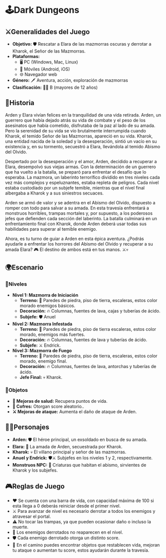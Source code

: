 # 🕹️Dark Dungeons

## ⚔️Generalidades del Juego
- **Objetivo:** 🛡️ Rescatar a Elara de las mazmorras oscuras y derrotar a Kharok, el Señor de las Mazmorras.
- **Plataformas:**
    - 🖥️ PC (Windows, Mac, Linux)
    - 📱 Móviles (Android, iOS)
    - 🌐 Navegador web
- **Género:** 🗡️ Aventura, acción, exploración de mazmorras
- **Clasificación:** 🧒🧑 B (mayores de 12 años)

## 📜Historia
Arden y Elara vivían felices en la tranquilidad de una vida retirada. Arden, un guerrero que había dejado atrás su vida de combate y el peso de los asesinatos que había cometido, disfrutaba de la paz al lado de su amada. Pero la serenidad de su vida se vio brutalmente interrumpida cuando Kharok, el temido Señor de las Mazmorras, apareció en su vida. Kharok, una entidad nacida de la soledad y la desesperación, sintió un vacío en su existencia y, en su tormento, secuestró a Elara, llevándola al temido Abismo del Olvido.

Despertado por la desesperación y el amor, Arden, decidido a recuperar a Elara, desempolvó sus viejas armas. Con la determinación de un guerrero que ha vuelto a la batalla, se preparó para enfrentar el desafío que lo esperaba. La mazmora, un laberinto terrorífico dividido en tres niveles cada vez más complejos y espeluznantes, estaba repleta de peligros. Cada nivel estaba custodiado por un subjefe temible, mientras que el nivel final albergaba a Kharok y a sus siniestros secuaces.

Arden se armó de valor y se adentra en el Abismo del Olvido, dispuesto a romper con todo para salvar a su amada. En esta travesía enfrentará a monstruos horribles, trampas mortales y, por supuesto, a los poderosos jefes que defienden cada sección del laberinto. La batalla culminará en un enfrentamiento final con Kharok, donde Arden deberá usar todas sus habilidades para superar al temible enemigo.

Ahora, es tu turno de guiar a Arden en esta épica aventura. ¿Podrás ayudarle a enfrentar los horrores del Abismo del Olvido y recuperar a su amada Elara? 🎮 El destino de ambos está en tus manos. ⚔️💀

## 🌍Escenario
### 🏰Niveles
- **Nivel 1: Mazmorra de Iniciación**
  - **Terreno:** 🧱 Paredes de piedra, piso de tierra, escaleras, estos color morado enemigos básicos.
  - **Decoración:** 🔥 Columnas, fuentes de lava, cajas y tuberías de ácido.
  - **Subjefe:** 🛡️ Anuel
- **Nivel 2: Mazmorra Infestada**
  - **Terreno:** 🧱 Paredes de piedra, piso de tierra escaleras, estos color morado, enemigos más fuertes.
  - **Decoración:** 🔥 Columnas, fuentes de lava y tuberías de ácido.
  - **Subjefe:** ⚔️ Endrick.
- **Nivel 3: Mazmorra de Fuego**
  - **Terreno:** 🧱 Paredes de piedra, piso de tierra, escaleras, estos color morado, enemigo final.
  - **Decoración:** 🔥 Columnas, fuentes de lava, antorchas y tuberías de ácido.
  - **Jefe Final:** 💀 Kharok.

### 🎒Objetos
- **🧪 Mejoras de salud:** Recupera puntos de vida.
- **🎁 Cofres:** Otorgan score aleatorio..
- **⚔️ Mejoras de ataque:** Aumenta el daño de ataque de Arden.

## 🧙‍♂️Personajes
- **Arden:** 🛡️ El héroe principal, un exsoldado en busca de su amada.
- **Elara:** 👸 La amada de Arden, secuestrada por Kharok.
- **Kharok:** 💀 El villano principal y señor de las mazmorras.
- **Anuel y Endrick:** 🛡️⚔️ Subjefes en los niveles 1 y 2, respectivamente.
- **Monstruos NPC:** 👾 Criaturas que habitan el abismo, sirvientes de Kharok y los subjefes.

## 🎮Reglas de Juego
- ❤️ Se cuenta con una barra de vida, con capacidad máxima de 100 si esta llega a 0 deberás reiniciar desde el primer nivel.
- ⚔️ Para avanzar de nivel es necesario derrotar a todos los enemigos y atravesar el portal.
- ⚠️ No tocar las trampas, ya que pueden ocasionar daño o incluso la muerte.
- 👾 Los enemigos derrotados no reaparecen en el nivel.
- 🛡️ Cada enemigo derrotado otorga un distinto score.
- 🎒 En el camino puedes encontrar objetos que restablecen vida, mejoran tu ataque o aumentan tu score, estos ayudarán durante la travesía.